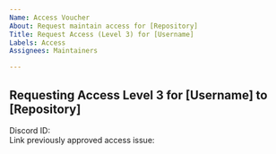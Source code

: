 ```yaml
---
Name: Access Voucher
About: Request maintain access for [Repository]
Title: Request Access (Level 3) for [Username]
Labels: Access
Assignees: Maintainers

---
```


## Requesting Access Level 3 for [Username] to [Repository]
<!--
  Access requests are defined in the Contributor Access Policy repository
  It is up to you as the requester to gather the
  appropriate number of vouchers from others.
-->
Discord ID:\
Link previously approved access issue:
